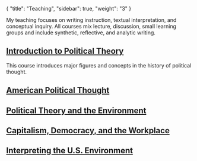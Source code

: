 {
    "title": "Teaching",
    "sidebar": true,
    "weight": "3"
}

<p class="message">
	My teaching focuses on writing instruction, textual interpretation, and conceptual inquiry. All courses mix lecture, discussion, small learning groups and include synthetic, reflective, and analytic writing. 
</p>

## [Introduction to Political Theory](http://joelwinkelman.org/assets/govt117.pdf)

This course introduces major figures and concepts in the history of political thought. 	

## [American Political Thought](http://joelwinkelman.org/assets/govt249.pdf)

## [Political Theory and the Environment](http://joelwinkelman.org/assets/govt287.pdf)

## [Capitalism, Democracy, and the Workplace](http://joelwinkelman.org/assets/govt389.pdf)

## [Interpreting the U.S. Environment](http://joelwinkelman.org/assets/es250.pdf)